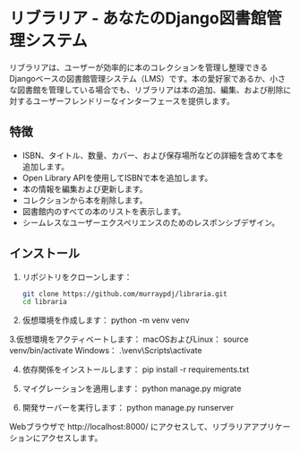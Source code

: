 # リブラリア - あなたのDjango図書館管理システム

リブラリアは、ユーザーが効率的に本のコレクションを管理し整理できるDjangoベースの図書館管理システム（LMS）です。本の愛好家であるか、小さな図書館を管理している場合でも、リブラリアは本の追加、編集、および削除に対するユーザーフレンドリーなインターフェースを提供します。

## 特徴

- ISBN、タイトル、数量、カバー、および保存場所などの詳細を含めて本を追加します。
- Open Library APIを使用してISBNで本を追加します。
- 本の情報を編集および更新します。
- コレクションから本を削除します。
- 図書館内のすべての本のリストを表示します。
- シームレスなユーザーエクスペリエンスのためのレスポンシブデザイン。

## インストール

1. リポジトリをクローンします：

   ```bash
   git clone https://github.com/murraypdj/libraria.git
   cd libraria

2. 仮想環境を作成します：
   python -m venv venv

3.仮想環境をアクティベートします：
  macOSおよびLinux：
  source venv/bin/activate
  Windows：
  .\venv\Scripts\activate

4. 依存関係をインストールします：
   pip install -r requirements.txt

5. マイグレーションを適用します：
   python manage.py migrate

6. 開発サーバーを実行します：
   python manage.py runserver

Webブラウザで http://localhost:8000/ にアクセスして、リブラリアアプリケーションにアクセスします。
